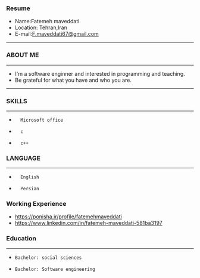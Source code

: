 
### Resume
+  Name:Fatemeh maveddati  
+  Location: Tehran,Iran
+  E-mail:F.maveddati67@gmail.com 
---
### ABOUT ME
---
+ I'm a software enginner and interested in programming and teaching.
+ Be grateful for what you have and who you are. 
---
### SKILLS
---
+       Microsoft office
+       c
+       c++

### LANGUAGE
---
+       English
+       Persian

### Working Experience
 
+ https://ponisha.ir/profile/fatemehmaveddati 
+ https://www.linkedin.com/in/fatemeh-maveddati-581ba3197

### Education
---
+     Bachelor: social sciences 
+     Bachelor: Software engineering
